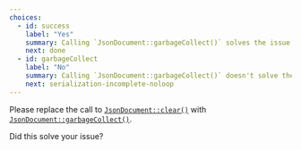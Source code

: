 ```yaml
---
choices:
  - id: success
    label: "Yes"
    summary: Calling `JsonDocument::garbageCollect()` solves the issue
    next: done
  - id: garbageCollect
    label: "No"
    summary: Calling `JsonDocument::garbageCollect()` doesn't solve the issue
    next: serialization-incomplete-noloop
---
```


Please replace the call to [`JsonDocument::clear()`](/v6/api/jsondocument/clear/) with [`JsonDocument::garbageCollect()`](/v6/api/jsondocument/garbagecollect/).

Did this solve your issue?